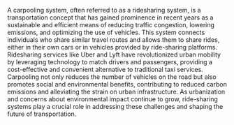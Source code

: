 A carpooling system, often referred to as a ridesharing system, is a transportation concept that has gained
prominence in recent years as a sustainable and efficient means of reducing traffic congestion, lowering
emissions, and optimizing the use of vehicles. This system connects individuals who share similar travel routes
and allows them to share rides, either in their own cars or in vehicles provided by ride-sharing platforms.
Ridesharing services like Uber and Lyft have revolutionized urban mobility by leveraging technology to
match drivers and passengers, providing a cost-effective and convenient alternative to traditional taxi services.
Carpooling not only reduces the number of vehicles on the road but also promotes social and environmental
benefits, contributing to reduced carbon emissions and alleviating the strain on urban infrastructure. As
urbanization and concerns about environmental impact continue to grow, ride-sharing systems play a crucial
role in addressing these challenges and shaping the future of transportation.
